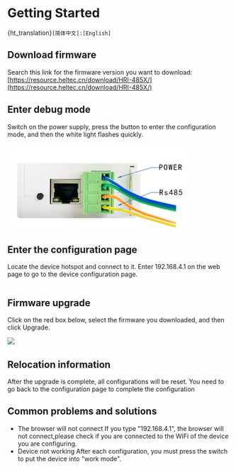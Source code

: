 # Getting Started

{ht_translation}`[简体中文]:[English]`

## Download firmware
Search this link for the firmware version you want to download:
[https://resource.heltec.cn/download/HRI-485X/](https://resource.heltec.cn/download/HRI-485X/)

## Enter debug mode
Switch on the power supply, press the button to enter the configuration mode, and then the white light flashes quickly. 

![](img/ota_upgrade/01.png)

## Enter the configuration page
Locate the device hotspot and connect to it. Enter 192.168.4.1 on the web page to go to the device configuration page. 

```{Tip}If you forget how to access the diagram configuration page, see [Quick Start](https://docs.heltec.org/en/ready_to_use/hri-485x/quick_start.html)

``````
## Firmware upgrade
Click on the red box below, select the firmware you downloaded, and then click Upgrade.

![](img/ota_upgrade/02.png)

## Relocation information
After the upgrade is complete, all configurations will be reset. You need to go back to the configuration page to complete the configuration

## Common problems and solutions
+ The browser will not connect
If you type "192.168.4.1", the browser will not connect,please check if you are connected to the WiFi of the device you are configuring.
+ Device not working
After each configuration, you must press the switch to put the device into "work mode".
